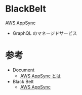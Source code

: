 # BlackBelt

[AWS AppSync](https://pages.awscloud.com/rs/112-TZM-766/images/20190821_AWS-BlackBelt_AppSync.pdf)

* GraphQL のマネージドサービス



# 参考

* Document
  * [AWS AppSync とは](https://docs.aws.amazon.com/ja_jp/appsync/latest/devguide/what-is-appsync.html)
* Black Belt
  * [AWS AppSync](https://pages.awscloud.com/rs/112-TZM-766/images/20190821_AWS-BlackBelt_AppSync.pdf)


